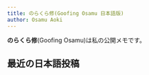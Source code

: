 ```yaml
---
title: のらくら修(Goofing Osamu 日本語版)
author: Osamu Aoki
---
```


**のらくら修**(Goofing Osamu)は私の公開メモです。

## 最近の日本語投稿

